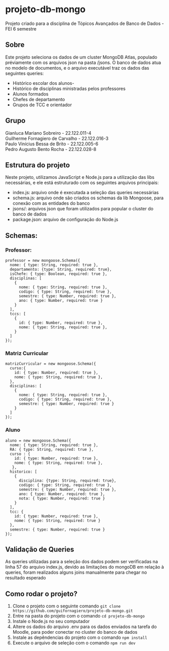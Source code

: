# projeto-db-mongo
Projeto criado para a disciplina de Tópicos Avançados de Banco de Dados - FEI 6 semestre

## Sobre
Este projeto seleciona os dados de um cluster MongoDB Atlas, populado préviamente com os arquivos json na pasta /jsons. O banco de dados atua no modelo de documentos, e o arquivo executável traz os dados das seguintes queries:
- Histórico escolar dos alunos-
- Histórico de disciplinas ministradas pelos professores
- Alunos formados
- Chefes de departamento
- Grupos de TCC e orientador

## Grupo
Gianluca Mariano Sobreiro - 22.122.011-4 <br>
Guilherme Fornagiero de Carvalho - 22.122.016-3 <br>
Paulo Vinícius Bessa de Brito - 22.122.005-6 <br>
Pedro Augusto Bento Rocha - 22.122.028-8

## Estrutura do projeto
Neste projeto, utilizamos JavaScript e Node.js para a utilização das libs necessárias, e ele está estruturado com os seguintes arquivos principais:
- index.js: arquivo onde é executada a seleção das queries necessárias
- schema.js: arquivo onde são criados os schemas da lib Mongoose, para conexão com as entidades do banco
- jsons/: arquivos json que foram utilizados para popular o cluster do banco de dados
- package.json: arquivo de configuração do Node.js

## Schemas:
### Professor:
```
professor = new mongoose.Schema({
  nome: { type: String, required: true },
  departamento: {type: String, required: true},
  isChefe: { type: Boolean, required: true },
  disciplinas: [
    {
      nome: { type: String, required: true },
      codigo: { type: String, required: true },
      semestre: { type: Number, required: true },
      ano: { type: Number, required: true }
    }
  ],
  tccs: [
    {
      id: { type: Number, required: true },
      nome: { type: String, required: true },
    }
  ]
});
```

### Matriz Curricular
```
matrizCurricular = new mongoose.Schema({
  curso:{
    id: { type: Number, required: true },
    nome: { type: String, required: true },
  },
  disciplinas: [
    {
      nome: { type: String, required: true },
      codigo: { type: String, required: true },
      semestre: { type: Number, required: true }
    }
  ]
});
```

### Aluno
```
aluno = new mongoose.Schema({
  nome: { type: String, required: true },
  RA: { type: String, required: true },
  curso : { 
    id: { type: Number, required: true },
    nome: { type: String, required: true },
   },
  historico: [
    {
      disciplina: {type: String, required: true},
      codigo: { type: String, required: true },
      semestre: { type: Number, required: true },
      ano: { type: Number, required: true },
      nota: { type: Number, required: true }
    }
  ],
  tcc: {
    id: { type: Number, required: true },
    nome: { type: String, required: true } 
  },
  semestre: { type: Number, required: true }
});
```

## Validação de Queries
As queries utilizadas para a seleção dos dados podem ser verificadas na linha 57 do arquivo index.js, devido as limitações do mongoDB em relação à queries, foram realizados alguns joins manualmente para chegar no resultado esperado

## Como rodar o projeto?
1. Clone o projeto com o seguinte comando ```git clone https://github.com/guifornagiero/projeto-db-mongo.git```
2. Entre na pasta do projeto com o comando ```cd projeto-db-mongo```
3. Instale o Node.js no seu computador
4. Altere os dados do arquivo .env para os dados enviados na tarefa do Moodle, para poder conectar no cluster do banco de dados
5. Instale as depêndencias do projeto com o comando ```npm install```
6. Execute o arquivo de seleção com o comando ```npm run dev```
